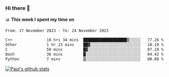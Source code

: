 ### Hi there 👋

📊 **This week I spent my time on**
<!--START_SECTION:waka-->

```txt
From: 17 November 2023 - To: 24 November 2023

C++               10 hrs 34 mins  ███████████████████▒░░░░░   77.26 %
Other             1 hr 23 mins    ██▓░░░░░░░░░░░░░░░░░░░░░░   10.19 %
C                 58 mins         █▓░░░░░░░░░░░░░░░░░░░░░░░   07.19 %
Bash              36 mins         █░░░░░░░░░░░░░░░░░░░░░░░░   04.42 %
Python            7 mins          ▒░░░░░░░░░░░░░░░░░░░░░░░░   00.88 %
```

<!--END_SECTION:waka-->


[![Paul's github stats](https://github-readme-stats.vercel.app/api?username=mickeyouyou&theme=dracula&show_icons=true)](https://github.com/anuraghazra/github-readme-stats)
